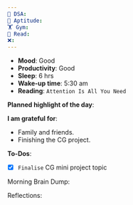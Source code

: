 ```yaml
---
🤖 DSA: 
🧠 Aptitude: 
🏋 Gym: 
📖 Read: 
❌:
---
```

- **Mood**: Good
- **Productivity**: Good
- **Sleep**: 6 hrs
- **Wake-up time**: 5:30 am
- **Reading**: `Attention Is All You Need`


**Planned highlight of the day**:

**I am grateful for**:
- Family and friends.
- Finishing the CG project.

**To-Dos**:
- [x] `Finalise` CG mini project topic


Morning Brain Dump:

Reflections:
